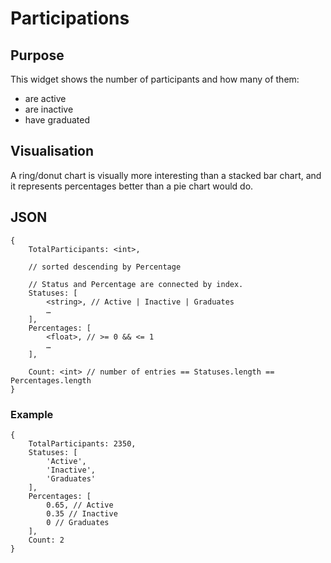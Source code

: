 # Participations


## Purpose

This widget shows the number of participants and how many of them:

- are active
- are inactive
- have graduated


## Visualisation

A ring/donut chart is visually more interesting than a stacked bar chart, and it represents percentages better than a pie chart would do.


## JSON

```
{
	TotalParticipants: <int>,

	// sorted descending by Percentage

	// Status and Percentage are connected by index.
	Statuses: [
		<string>, // Active | Inactive | Graduates
		…
	],
	Percentages: [
		<float>, // >= 0 && <= 1
		…
	],

	Count: <int> // number of entries == Statuses.length == Percentages.length
}
```

### Example

```
{
	TotalParticipants: 2350,
	Statuses: [
		'Active',
		'Inactive',
		'Graduates'
	],
	Percentages: [
		0.65, // Active
		0.35 // Inactive
		0 // Graduates
	],
	Count: 2
}
```
